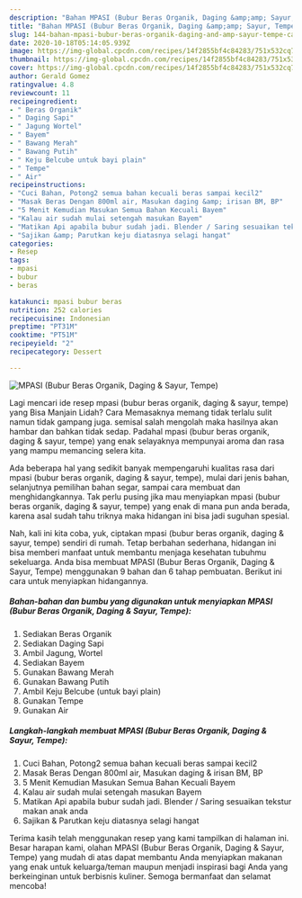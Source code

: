 ```yaml
---
description: "Bahan MPASI (Bubur Beras Organik, Daging &amp;amp; Sayur, Tempe) | Cara Membuat MPASI (Bubur Beras Organik, Daging &amp;amp; Sayur, Tempe) Yang Enak Dan Lezat"
title: "Bahan MPASI (Bubur Beras Organik, Daging &amp;amp; Sayur, Tempe) | Cara Membuat MPASI (Bubur Beras Organik, Daging &amp;amp; Sayur, Tempe) Yang Enak Dan Lezat"
slug: 144-bahan-mpasi-bubur-beras-organik-daging-and-amp-sayur-tempe-cara-membuat-mpasi-bubur-beras-organik-daging-and-amp-sayur-tempe-yang-enak-dan-lezat
date: 2020-10-18T05:14:05.939Z
image: https://img-global.cpcdn.com/recipes/14f2855bf4c84283/751x532cq70/mpasi-bubur-beras-organik-daging-sayur-tempe-foto-resep-utama.jpg
thumbnail: https://img-global.cpcdn.com/recipes/14f2855bf4c84283/751x532cq70/mpasi-bubur-beras-organik-daging-sayur-tempe-foto-resep-utama.jpg
cover: https://img-global.cpcdn.com/recipes/14f2855bf4c84283/751x532cq70/mpasi-bubur-beras-organik-daging-sayur-tempe-foto-resep-utama.jpg
author: Gerald Gomez
ratingvalue: 4.8
reviewcount: 11
recipeingredient:
- " Beras Organik"
- " Daging Sapi"
- " Jagung Wortel"
- " Bayem"
- " Bawang Merah"
- " Bawang Putih"
- " Keju Belcube untuk bayi plain"
- " Tempe"
- " Air"
recipeinstructions:
- "Cuci Bahan, Potong2 semua bahan kecuali beras sampai kecil2"
- "Masak Beras Dengan 800ml air, Masukan daging &amp; irisan BM, BP"
- "5 Menit Kemudian Masukan Semua Bahan Kecuali Bayem"
- "Kalau air sudah mulai setengah masukan Bayem"
- "Matikan Api apabila bubur sudah jadi. Blender / Saring sesuaikan tekstur makan anak anda"
- "Sajikan &amp; Parutkan keju diatasnya selagi hangat"
categories:
- Resep
tags:
- mpasi
- bubur
- beras

katakunci: mpasi bubur beras 
nutrition: 252 calories
recipecuisine: Indonesian
preptime: "PT31M"
cooktime: "PT51M"
recipeyield: "2"
recipecategory: Dessert

---
```



![MPASI (Bubur Beras Organik, Daging &amp; Sayur, Tempe)](https://img-global.cpcdn.com/recipes/14f2855bf4c84283/751x532cq70/mpasi-bubur-beras-organik-daging-sayur-tempe-foto-resep-utama.jpg)

Lagi mencari ide resep mpasi (bubur beras organik, daging &amp; sayur, tempe) yang Bisa Manjain Lidah? Cara Memasaknya memang tidak terlalu sulit namun tidak gampang juga. semisal salah mengolah maka hasilnya akan hambar dan bahkan tidak sedap. Padahal mpasi (bubur beras organik, daging &amp; sayur, tempe) yang enak selayaknya mempunyai aroma dan rasa yang mampu memancing selera kita.

Ada beberapa hal yang sedikit banyak mempengaruhi kualitas rasa dari mpasi (bubur beras organik, daging &amp; sayur, tempe), mulai dari jenis bahan, selanjutnya pemilihan bahan segar, sampai cara membuat dan menghidangkannya. Tak perlu pusing jika mau menyiapkan mpasi (bubur beras organik, daging &amp; sayur, tempe) yang enak di mana pun anda berada, karena asal sudah tahu triknya maka hidangan ini bisa jadi suguhan spesial.




Nah, kali ini kita coba, yuk, ciptakan mpasi (bubur beras organik, daging &amp; sayur, tempe) sendiri di rumah. Tetap berbahan sederhana, hidangan ini bisa memberi manfaat untuk membantu menjaga kesehatan tubuhmu sekeluarga. Anda bisa membuat MPASI (Bubur Beras Organik, Daging &amp; Sayur, Tempe) menggunakan 9 bahan dan 6 tahap pembuatan. Berikut ini cara untuk menyiapkan hidangannya.

<!--inarticleads1-->

##### Bahan-bahan dan bumbu yang digunakan untuk menyiapkan MPASI (Bubur Beras Organik, Daging &amp; Sayur, Tempe):

1. Sediakan  Beras Organik
1. Sediakan  Daging Sapi
1. Ambil  Jagung, Wortel
1. Sediakan  Bayem
1. Gunakan  Bawang Merah
1. Gunakan  Bawang Putih
1. Ambil  Keju Belcube (untuk bayi plain)
1. Gunakan  Tempe
1. Gunakan  Air




<!--inarticleads2-->

##### Langkah-langkah membuat MPASI (Bubur Beras Organik, Daging &amp; Sayur, Tempe):

1. Cuci Bahan, Potong2 semua bahan kecuali beras sampai kecil2
1. Masak Beras Dengan 800ml air, Masukan daging &amp; irisan BM, BP
1. 5 Menit Kemudian Masukan Semua Bahan Kecuali Bayem
1. Kalau air sudah mulai setengah masukan Bayem
1. Matikan Api apabila bubur sudah jadi. Blender / Saring sesuaikan tekstur makan anak anda
1. Sajikan &amp; Parutkan keju diatasnya selagi hangat




Terima kasih telah menggunakan resep yang kami tampilkan di halaman ini. Besar harapan kami, olahan MPASI (Bubur Beras Organik, Daging &amp; Sayur, Tempe) yang mudah di atas dapat membantu Anda menyiapkan makanan yang enak untuk keluarga/teman maupun menjadi inspirasi bagi Anda yang berkeinginan untuk berbisnis kuliner. Semoga bermanfaat dan selamat mencoba!
